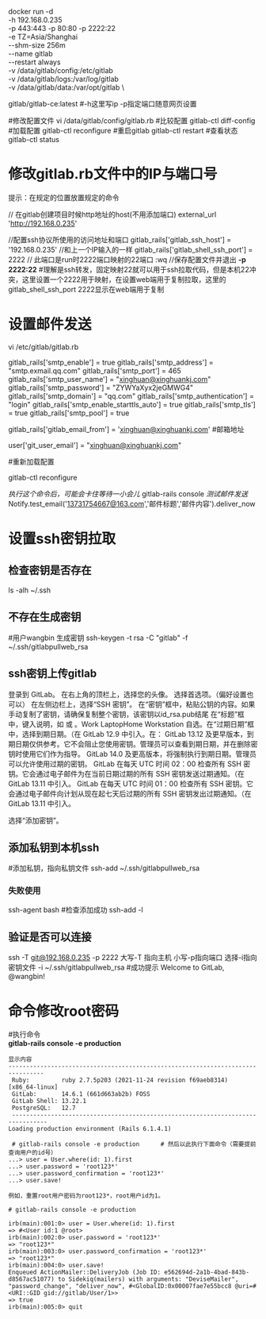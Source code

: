docker run -d \
-h 192.168.0.235 \
-p 443:443 -p 80:80 -p 2222:22 \
-e TZ=Asia/Shanghai \
--shm-size 256m \
--name gitlab \
--restart always \
-v /data/gitlab/config:/etc/gitlab \
-v /data/gitlab/logs:/var/log/gitlab \
-v /data/gitlab/data:/var/opt/gitlab \

gitlab/gitlab-ce:latest
#-h这里写ip
-p指定端口随意网页设置

#修改配置文件
vi /data/gitlab/config/gitlab.rb
#比较配置
gitlab-ctl diff-config
#加载配置
gitlab-ctl reconfigure
#重启gitlab
gitlab-ctl restart
#查看状态
gitlab-ctl status

# 修改gitlab.rb文件中的IP与端口号

提示：在规定的位置放置规定的命令

// 在gitlab创建项目时候http地址的host(不用添加端口)
external_url 'http://192.168.0.235'

//配置ssh协议所使用的访问地址和端口
gitlab_rails['gitlab_ssh_host'] = '192.168.0.235' //和上一个IP输入的一样
gitlab_rails['gitlab_shell_ssh_port'] = 2222 // 此端口是run时2222端口映射的22端口
:wq //保存配置文件并退出
**-p 2222:22**
#理解是ssh转发，固定映射22就可以用于ssh拉取代码，但是本机22冲突，这里设置一个2222用于映射，在设置web端用于复制拉取，这里的gitlab_shell_ssh_port
2222显示在web端用于复制

# 设置邮件发送

vi /etc/gitlab/gitlab.rb

gitlab_rails['smtp_enable'] = true
gitlab_rails['smtp_address'] = "smtp.exmail.qq.com"
gitlab_rails['smtp_port'] = 465
gitlab_rails['smtp_user_name'] = "xinghuan@xinghuankj.com"
gitlab_rails['smtp_password'] = "ZYWYaXyx2jeGMWG4"
gitlab_rails['smtp_domain'] = "qq.com"
gitlab_rails['smtp_authentication'] = "login"
gitlab_rails['smtp_enable_starttls_auto'] = true
gitlab_rails['smtp_tls'] = true
gitlab_rails['smtp_pool'] = true

gitlab_rails['gitlab_email_from'] = 'xinghuan@xinghuankj.com' #邮箱地址

user['git_user_email'] = "xinghuan@xinghuankj.com"

#重新加载配置

gitlab-ctl reconfigure

*执行这个命令后，可能会卡住等待一小会儿*
gitlab-rails console
*测试邮件发送*
Notify.test_email('13731754667@163.com','邮件标题','邮件内容').deliver_now

# 设置ssh密钥拉取

## 检查密钥是否存在

ls -alh ~/.ssh

## 不存在生成密钥

#用户wangbin
生成密钥
ssh-keygen -t rsa -C "gitlab" -f ~/.ssh/gitlabpullweb_rsa

## ssh密钥上传gitlab

登录到 GitLab。
在右上角的顶栏上，选择您的头像。
选择首选项。（偏好设置也可以）
在左侧边栏上，选择“SSH 密钥”。
在“密钥”框中，粘贴公钥的内容。如果手动复制了密钥，请确保复制整个密钥，该密钥以id_rsa.pub结尾
在“标题”框中，键入说明，如 或 。Work LaptopHome Workstation
自选。在“过期日期”框中，选择到期日期。（在 GitLab 12.9 中引入。在：
GitLab 13.12 及更早版本，到期日期仅供参考。它不会阻止您使用密钥。管理员可以查看到期日期，并在删除密钥时使用它们作为指导。
GitLab 14.0 及更高版本，将强制执行到期日期。管理员可以允许使用过期的密钥。
GitLab 在每天 UTC 时间 02：00 检查所有 SSH 密钥。它会通过电子邮件为在当前日期过期的所有 SSH 密钥发送过期通知。（在 GitLab
13.11 中引入。
GitLab 在每天 UTC 时间 01：00 检查所有 SSH 密钥。它会通过电子邮件向计划从现在起七天后过期的所有 SSH 密钥发出过期通知。（在
GitLab 13.11 中引入。

选择“添加密钥”。

## 添加私钥到本机ssh

#添加私钥，指向私钥文件
ssh-add ~/.ssh/gitlabpullweb_rsa

### 失败使用

ssh-agent bash
#检查添加成功
ssh-add -l

## 验证是否可以连接

ssh -T git@192.168.0.235 -p 2222
大写-T 指向主机
小写-p指向端口
选择-i指向密钥文件
-i ~/.ssh/gitlabpullweb_rsa
#成功提示
Welcome to GitLab, @wangbin!

# 命令修改root密码

#执行命令  
**gitlab-rails console -e production**

```
显示内容
--------------------------------------------------------------------------------
 Ruby:         ruby 2.7.5p203 (2021-11-24 revision f69aeb8314) [x86_64-linux]
 GitLab:       14.6.1 (661d663ab2b) FOSS
 GitLab Shell: 13.22.1
 PostgreSQL:   12.7
 --------------------------------------------------------------------------------
Loading production environment (Rails 6.1.4.1)
```

```
 # gitlab-rails console -e production      # 然后以此执行下面命令（需要提前查询用户的id号）
...> user = User.where(id: 1).first
...> user.password = 'root123*'
...> user.password_confirmation = 'root123*'
...> user.save!
```

```
例如，重置root用户密码为root123*，root用户id为1。

# gitlab-rails console -e production

irb(main):001:0> user = User.where(id: 1).first
=> #<User id:1 @root>
irb(main):002:0> user.password = 'root123*'
=> "root123*"
irb(main):003:0> user.password_confirmation = 'root123*'
=> "root123*"
irb(main):004:0> user.save!
Enqueued ActionMailer::DeliveryJob (Job ID: e562694d-2a1b-4bad-843b-d8567ac51077) to Sidekiq(mailers) with arguments: "DeviseMailer", "password_change", "deliver_now", #<GlobalID:0x00007fae7e55bcc8 @uri=#<URI::GID gid://gitlab/User/1>>
=> true
irb(main):005:0> quit
```
